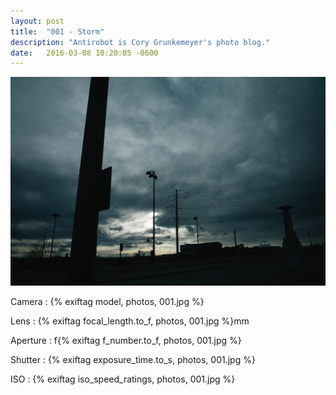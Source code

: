 ```yaml
---
layout: post
title:  "001 - Storm"
description: "Antirobot is Cory Grunkemeyer's photo blog."
date:   2016-03-08 10:20:05 -0600
---
```


![001 - Storm](/photos/001.jpg)

Camera
: {% exiftag model, photos, 001.jpg %}

Lens
: {% exiftag focal_length.to_f, photos, 001.jpg %}mm

Aperture
: f{% exiftag f_number.to_f, photos, 001.jpg %}

Shutter
: {% exiftag exposure_time.to_s, photos, 001.jpg %}

ISO
: {% exiftag iso_speed_ratings, photos, 001.jpg %}
